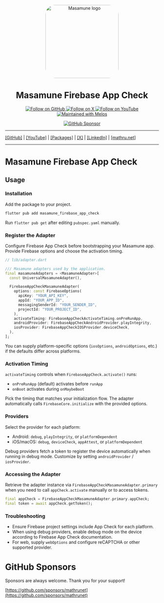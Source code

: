 <p align="center">
  <a href="https://mathru.net">
    <img width="240px" src="https://raw.githubusercontent.com/mathrunet/flutter_masamune/master/.github/images/icon.png" alt="Masamune logo" style="border-radius: 32px"s><br/>
  </a>
  <h1 align="center">Masamune Firebase App Check</h1>
</p>

<p align="center">
  <a href="https://github.com/mathrunet">
    <img src="https://img.shields.io/static/v1?label=GitHub&message=Follow&logo=GitHub&color=333333&link=https://github.com/mathrunet" alt="Follow on GitHub" />
  </a>
  <a href="https://x.com/mathru">
    <img src="https://img.shields.io/static/v1?label=@mathru&message=Follow&logo=X&color=0F1419&link=https://x.com/mathru" alt="Follow on X" />
  </a>
  <a href="https://www.youtube.com/c/mathrunetchannel">
    <img src="https://img.shields.io/static/v1?label=YouTube&message=Follow&logo=YouTube&color=FF0000&link=https://www.youtube.com/c/mathrunetchannel" alt="Follow on YouTube" />
  </a>
  <a href="https://github.com/invertase/melos">
    <img src="https://img.shields.io/static/v1?label=maintained%20with&message=melos&color=FF1493&link=https://github.com/invertase/melos" alt="Maintained with Melos" />
  </a>
</p>

<p align="center">
  <a href="https://github.com/sponsors/mathrunet"><img src="https://img.shields.io/static/v1?label=Sponsor&message=%E2%9D%A4&logo=GitHub&color=ff69b4&link=https://github.com/sponsors/mathrunet" alt="GitHub Sponsor" /></a>
</p>

---

[[GitHub]](https://github.com/mathrunet) | [[YouTube]](https://www.youtube.com/c/mathrunetchannel) | [[Packages]](https://pub.dev/publishers/mathru.net/packages) | [[X]](https://x.com/mathru) | [[LinkedIn]](https://www.linkedin.com/in/mathrunet/) | [[mathru.net]](https://mathru.net)

---

# Masamune Firebase App Check

## Usage

### Installation

Add the package to your project.

```bash
flutter pub add masamune_firebase_app_check
```

Run `flutter pub get` after editing `pubspec.yaml` manually.

### Register the Adapter

Configure Firebase App Check before bootstrapping your Masamune app. Provide Firebase options and choose the activation timing.

```dart
// lib/adapter.dart

/// Masamune adapters used by the application.
final masamuneAdapters = <MasamuneAdapter>[
  const UniversalMasamuneAdapter(),

  FirebaseAppCheckMasamuneAdapter(
    options: const FirebaseOptions(
      apiKey: "YOUR_API_KEY",
      appId: "YOUR_APP_ID",
      messagingSenderId: "YOUR_SENDER_ID",
      projectId: "YOUR_PROJECT_ID",
    ),
    activateTiming: FirebaseAppCheckActivateTiming.onPreRunApp,
    androidProvider: FirebaseAppCheckAndroidProvider.playIntegrity,
    iosProvider: FirebaseAppCheckIOSProvider.deviceCheck,
  ),
];
```

You can supply platform-specific options (`iosOptions`, `androidOptions`, etc.) if the defaults differ across platforms.

### Activation Timing

`activateTiming` controls when `FirebaseAppCheck.activate()` runs:

- `onPreRunApp` (default) activates before `runApp`
- `onBoot` activates during `onMaybeBoot`

Pick the timing that matches your initialization flow. The adapter automatically calls `FirebaseCore.initialize` with the provided options.

### Providers

Select the provider for each platform:

- Android: `debug`, `playIntegrity`, or `platformDependent`
- iOS/macOS: `debug`, `deviceCheck`, `appAttest`, or `platformDependent`

Debug providers fetch a token to register the device automatically when running in debug mode. Customize by setting `androidProvider` / `iosProvider`.

### Accessing the Adapter

Retrieve the adapter instance via `FirebaseAppCheckMasamuneAdapter.primary` when you need to call `appCheck.activate` manually or to access tokens.

```dart
final appCheck = FirebaseAppCheckMasamuneAdapter.primary.appCheck;
final token = await appCheck.getToken();
```

### Troubleshooting

- Ensure Firebase project settings include App Check for each platform.
- When using debug providers, enable debug mode on the device according to Firebase App Check documentation.
- For web, supply `webOptions` and configure reCAPTCHA or other supported provider.

# GitHub Sponsors

Sponsors are always welcome. Thank you for your support!

[https://github.com/sponsors/mathrunet](https://github.com/sponsors/mathrunet)